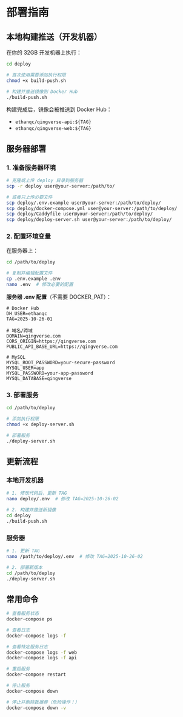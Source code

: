 # 部署指南

## 本地构建推送（开发机器）

在你的 32GB 开发机器上执行：

```bash
cd deploy

# 首次使用需要添加执行权限
chmod +x build-push.sh

# 构建并推送镜像到 Docker Hub
./build-push.sh
```

构建完成后，镜像会被推送到 Docker Hub：
- `ethanqc/qingverse-api:${TAG}`
- `ethanqc/qingverse-web:${TAG}`

## 服务器部署

### 1. 准备服务器环境

```bash
# 克隆或上传 deploy 目录到服务器
scp -r deploy user@your-server:/path/to/

# 或者只上传必要文件
scp deploy/.env.example user@your-server:/path/to/deploy/
scp deploy/docker-compose.yml user@your-server:/path/to/deploy/
scp deploy/Caddyfile user@your-server:/path/to/deploy/
scp deploy/deploy-server.sh user@your-server:/path/to/deploy/
```

### 2. 配置环境变量

在服务器上：

```bash
cd /path/to/deploy

# 复制并编辑配置文件
cp .env.example .env
nano .env  # 修改必要的配置
```

**服务器 .env 配置**（不需要 DOCKER_PAT）：

```env
# Docker Hub
DH_USER=ethanqc
TAG=2025-10-26-01

# 域名/跨域
DOMAIN=qingverse.com
CORS_ORIGIN=https://qingverse.com
PUBLIC_API_BASE_URL=https://qingverse.com

# MySQL
MYSQL_ROOT_PASSWORD=your-secure-password
MYSQL_USER=app
MYSQL_PASSWORD=your-app-password
MYSQL_DATABASE=qingverse
```

### 3. 部署服务

```bash
cd /path/to/deploy

# 添加执行权限
chmod +x deploy-server.sh

# 部署服务
./deploy-server.sh
```

## 更新流程

### 本地开发机器

```bash
# 1. 修改代码后，更新 TAG
nano deploy/.env  # 修改 TAG=2025-10-26-02

# 2. 构建并推送新镜像
cd deploy
./build-push.sh
```

### 服务器

```bash
# 1. 更新 TAG
nano /path/to/deploy/.env  # 修改 TAG=2025-10-26-02

# 2. 部署新版本
cd /path/to/deploy
./deploy-server.sh
```

## 常用命令

```bash
# 查看服务状态
docker-compose ps

# 查看日志
docker-compose logs -f

# 查看特定服务日志
docker-compose logs -f web
docker-compose logs -f api

# 重启服务
docker-compose restart

# 停止服务
docker-compose down

# 停止并删除数据卷（危险操作！）
docker-compose down -v
```